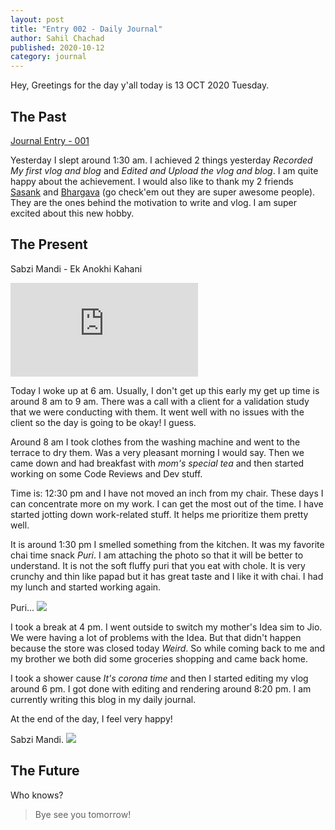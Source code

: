 ```yaml
---
layout: post
title: "Entry 002 - Daily Journal"
author: Sahil Chachad
published: 2020-10-12
category: journal
---
```


Hey, Greetings for the day y'all today is 13 OCT 2020 Tuesday. 

## The Past

[Journal Entry - 001](https://chanchadsahil7.github.io/journal/Entry-001-Daily-Journal.html)

Yesterday I slept around 1:30 am. I achieved 2 things yesterday *Recorded My first vlog and blog* and *Edited and Upload the vlog and blog*. I am quite happy about the achievement. I would also like to thank my 2 friends [ Sasank](https://chsasank.github.io/) and [Bhargava](https://www.youtube.com/user/bhargavaiitb) (go check'em out they are super awesome people). They are the ones behind the motivation to write and vlog. I am super excited about this new hobby.

## The Present

Sabzi Mandi - Ek Anokhi Kahani

<div class="iframe-container">
  <iframe class="responsive-iframe" src="https://www.youtube.com/embed/0Isr1T6eKb0" allow="accelerometer; autoplay; clipboard-write; encrypted-media; gyroscope; picture-in-picture" allowfullscreen frameborder="0">
  </iframe>
</div>

Today I woke up at 6 am. Usually, I don't get up this early my get up time is around 8 am to 9 am. There was a call with a client for a validation study that we were conducting with them. It went well with no issues with the client so the day is going to be okay! I guess.

Around 8 am I took clothes from the washing machine and went to the terrace to dry them. Was a very pleasant morning I would say. Then we came down and had breakfast with *mom's special tea*  and then started working on some Code Reviews and Dev stuff. 

Time is: 12:30 pm and I have not moved an inch from my chair. These days I can concentrate more on my work. I can get the most out of the time. I have started jotting down work-related stuff. It helps me prioritize them pretty well.

It is around 1:30 pm I smelled something from the kitchen. It was my favorite chai time snack *Puri*. I am attaching the photo so that it will be better to understand. It is not the soft fluffy puri that you eat with chole. It is very crunchy and thin like papad but it has great taste and I like it with chai.
I had my lunch and started working again.

<span  class="marginnote">
Puri...
</span>
<img  src='/assets/images/journal/Puri.jpg'>

I took a break at 4 pm. I went outside to switch my mother's Idea sim to Jio. We were having a lot of problems with the Idea. But that didn't happen because the store was closed today *Weird*. So while coming back to me and my brother we both did some groceries shopping and came back home.

I took a shower cause *It's corona time* and then I started editing my vlog around 6 pm. I got done with editing and rendering around 8:20 pm.
I am currently writing this blog in my daily journal.

At the end of the day, I feel very happy!

<span  class="marginnote">
Sabzi Mandi.
</span>
<img  src='/assets/images/journal/sabzi-mandi.jpg'>

## The Future

Who knows?

> Bye see you tomorrow!